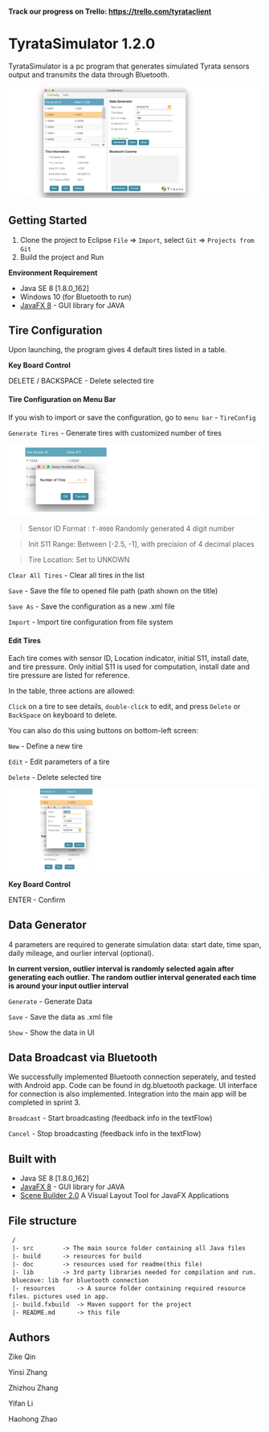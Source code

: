 #### Track our progress on Trello: https://trello.com/tyrataclient

# TyrataSimulator 1.2.0

TyrataSimulator is a pc program that generates simulated Tyrata sensors output and transmits the data through Bluetooth.

![screen shot](./doc/img/Screen_Shot1_1.png)

## Getting Started

1. Clone the project to Eclipse 
    `File` => `Import`, select `Git` => `Projects from Git`
2. Build the project and Run 


**Environment Requirement**

- Java SE 8 [1.8.0_162]
- Windows 10 (for Bluetooth to run)
- [JavaFX 8](http://www.oracle.com/technetwork/java/javase/overview/javafx-overview-2158620.html) - GUI library for JAVA


## Tire Configuration

Upon launching, the program gives 4 default tires listed in a table.

**Key Board Control**

DELETE / BACKSPACE - Delete selected tire


#### Tire Configuration on Menu Bar

If you wish to import or save the configuration, go to `menu bar` - `TireConfig` 

`Generate Tires` - Generate tires with customized number of tires

![screen shot](./doc/img/Screen_Shot2.png)

> Sensor ID Format : `T-0000` Randomly generated 4 digit number

> Init S11 Range: Between [-2.5, -1], with precision of 4 decimal places

> Tire Location: Set to UNKOWN

`Clear All Tires` - Clear all tires in the list

`Save` - Save the file to opened file path (path shown on the title)

`Save As` - Save the configuration as a new .xml file

`Import` - Import tire configuration from file system


#### Edit Tires

Each tire comes with sensor ID, Location indicator, initial S11, install date, and tire pressure. 
Only initial S11 is used for computation, install date and tire pressure are listed for reference.

In the table, three actions are allowed: 

`Click` on a tire to see details, `double-click` to edit, and press `Delete` or `BackSpace` on keyboard to delete.

You can also do this using buttons on bottom-left screen:

`New` - Define a new tire

`Edit` - Edit parameters of a tire

`Delete` - Delete selected tire

![screen shot](./doc/img/Screen_Shot3.png)

**Key Board Control**

ENTER - Confirm


## Data Generator 

4 parameters are required to generate simulation data: start date, time span, daily mileage, and ourlier interval (optional).

**In current version, outlier interval is randomly selected again after generating each outlier. The random outlier interval generated each time is around your input outlier interval**

`Generate` - Generate Data

`Save` - Save the data as .xml file

`Show` - Show the data in UI

## Data Broadcast via Bluetooth

We successfully implemented Bluetooth connection seperately, and tested with Android app. 
Code can be found in dg.bluetooth package. UI interface for connection is also implemented. 
Integration into the main app will be completed in sprint 3. 

`Broadcast` - Start broadcasting (feedback info in the textFlow)

`Cancel` - Stop broadcasting (feedback info in the textFlow)


## Built with

- Java SE 8 [1.8.0_162]
- [JavaFX 8](http://www.oracle.com/technetwork/java/javase/overview/javafx-overview-2158620.html) - GUI library for JAVA
- [Scene Builder 2.0](http://www.oracle.com/technetwork/java/javase/downloads/javafxscenebuilder-1x-archive-2199384.html) A Visual Layout Tool for JavaFX Applications

## File structure

```
 /
 |- src		   -> The main source folder containing all Java files 
 |- build	   -> resources for build
 |- doc		   -> resources used for readme(this file)
 |- lib		   -> 3rd party libraries needed for compilation and run. 
 bluecove: lib for bluetooth connection
 |- resources  	   -> A source folder containing required resource files. pictures used in app.
 |- build.fxbuild  -> Maven support for the project
 |- README.md      -> this file
```
## Authors

Zike Qin

Yinsi Zhang

Zhizhou Zhang

Yifan Li

Haohong Zhao